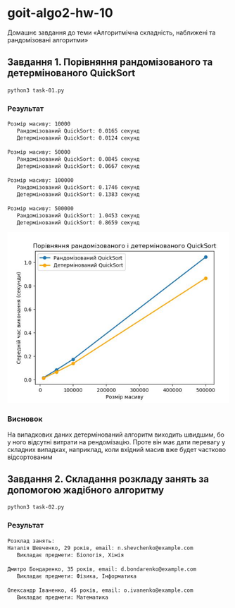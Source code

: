 # goit-algo2-hw-10
Домашнє завдання до теми «Алгоритмічна складність, наближені та рандомізовані алгоритми»

## Завдання 1. Порівняння рандомізованого та детермінованого QuickSort
```bash
python3 task-01.py
```

### Результат
```
Розмір масиву: 10000
   Рандомізований QuickSort: 0.0165 секунд
   Детермінований QuickSort: 0.0124 секунд

Розмір масиву: 50000
   Рандомізований QuickSort: 0.0845 секунд
   Детермінований QuickSort: 0.0667 секунд

Розмір масиву: 100000
   Рандомізований QuickSort: 0.1746 секунд
   Детермінований QuickSort: 0.1383 секунд

Розмір масиву: 500000
   Рандомізований QuickSort: 1.0453 секунд
   Детермінований QuickSort: 0.8659 секунд
```

![Порівняння рандомізованого і детермінованого QuickSort](quickSort.jpg)

### Висновок
На випадкових даних детермінований алгоритм виходить швидшим, бо у ного відсутні витрати на рендомізацію.
Проте він має дати перевагу у складних випадках, наприклад, коли вхідний масив вже будет частково відсортованим

## Завдання 2. Складання розкладу занять за допомогою жадібного алгоритму
```bash
python3 task-02.py
```

### Результат
```
Розклад занять:
Наталія Шевченко, 29 років, email: n.shevchenko@example.com
   Викладає предмети: Біологія, Хімія

Дмитро Бондаренко, 35 років, email: d.bondarenko@example.com
   Викладає предмети: Фізика, Інформатика

Олександр Іваненко, 45 років, email: o.ivanenko@example.com
   Викладає предмети: Математика
```